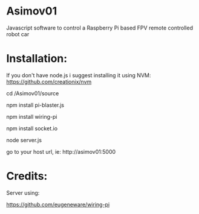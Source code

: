 Asimov01
========

Javascript software to control a Raspberry Pi based FPV remote controlled robot car

Installation:
=============

If you don't have node.js i suggest installing it using NVM: https://github.com/creationix/nvm

cd /Asimov01/source

npm install pi-blaster.js

npm install wiring-pi

npm install socket.io

node server.js

go to your host url, ie:  http://asimov01:5000


Credits:
========
Server using:

https://github.com/eugeneware/wiring-pi

